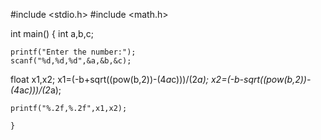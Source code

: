 #include <stdio.h>
#include <math.h>

int main()
{
    int a,b,c;
    
    printf("Enter the number:");
    scanf("%d,%d,%d",&a,&b,&c);
    
 float x1,x2;
    x1=(-b+sqrt((pow(b,2))-(4*a*c)))/(2*a);
    x2=(-b-sqrt((pow(b,2))-(4*a*c)))/(2*a);
    
    printf("%.2f,%.2f",x1,x2);

    }
